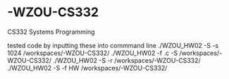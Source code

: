 # -WZOU-CS332
CS332 Systems Programming



tested code by inputting these into commmand line
./WZOU_HW02 -S -s 1024 /workspaces/-WZOU-CS332/
./WZOU_HW02 -f .c -S /workspaces/-WZOU-CS332/
./WZOU_HW02 -S -r /workspaces/-WZOU-CS332/
./WZOU_HW02 -S -f HW /workspaces/-WZOU-CS332/


